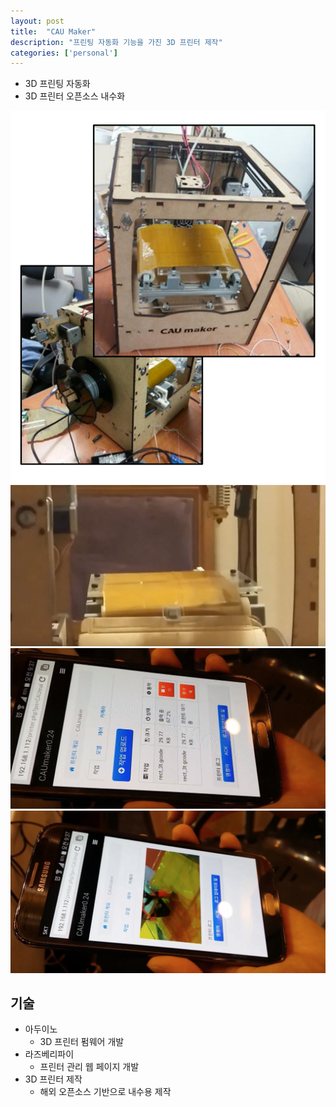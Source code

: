 ```yaml
---
layout: post
title:  "CAU Maker"
description: "프린팅 자동화 기능을 가진 3D 프린터 제작"
categories: ['personal']
---
```

- 3D 프린팅 자동화
- 3D 프린터 오픈소스 내수화

![machine](/assets/image/cauMaker/machine.png)
![machine_finish](/assets/image/cauMaker/machine_finish.png)
![monitoring_queue](/assets/image/cauMaker/monitoring_queue.png)
![monitoring_video](/assets/image/cauMaker/monitoring_video.png)

## 기술
- 아두이노
  - 3D 프린터 펌웨어 개발
- 라즈베리파이
  - 프린터 관리 웹 페이지 개발
- 3D 프린터 제작
  - 해외 오픈소스 기반으로 내수용 제작